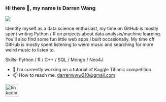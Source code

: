 ### Hi there 👋, my name is Darren Wang
![](https://i.kym-cdn.com/entries/icons/original/000/017/823/maxresdefault.jpg)

Identify myself as a data science enthusiast, my time on GitHub is mostly spent writing Python / R on projects about data analysis/machine learning. You'll also find some fun little web apps I built occasionally. My time off GitHub is mostly spent listening to weird music and searching for more weird music to listen to.

Skills: Python / R / C++ / SQL / Mongo / Neo4J

- 🔭 I’m currently working on a tutorial of Kaggle Titianic competition 
- 📫 How to reach me: darrenwww210@gmail.com 


[<img src='https://cdn.jsdelivr.net/npm/simple-icons@3.0.1/icons/linkedin.svg' alt='linkedin' height='40'>](https://www.linkedin.com/in/https://www.linkedin.com/in/darren-wang-0210//)  
